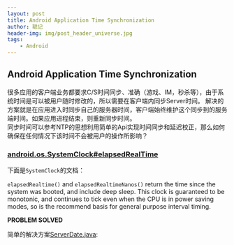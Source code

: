 ```yaml
---
layout: post
title: Android Application Time Synchronization
author: 聪记
header-img: img/post_header_universe.jpg
tags: 
    - Android
---
```


## Android Application Time Synchronization

  很多应用的客户端业务都要求C/S时间同步、准确（游戏、IM，秒杀等），由于系统时间是可以被用户随时修改的，所以需要在客户端内同步Server时间。
解决的方案就是在应用进入时同步自己的服务器时间，客户端始终维护这个同步到的服务端时间。如果应用进程结束，则重新同步时间。  
  同步时间可以参考NTP的思想利用简单的Api实现时间同步和延迟校正，那么如何确保在任何情况下该时间不会被用户的操作所影响？

### [android.os.SystemClock#elapsedRealTime](https://developer.android.com/reference/android/os/SystemClock.html#elapsedRealtime())

  下面是`SystemClock`的文档：

>
`elapsedRealtime()` and `elapsedRealtimeNanos()` return the time since the system was booted, and include deep sleep. This clock is guaranteed to be monotonic, and continues to tick even when the CPU is in power saving modes, so is the recommend basis for general purpose interval timing.
>

  **PROBLEM SOLVED**  

  简单的解决方案[ServerDate.java](https://gist.github.com/tankcong/a9120956f23ea924c81c64b3f35843f4):  
<script src="https://gist.github.com/tankcong/a9120956f23ea924c81c64b3f35843f4.js"></script>